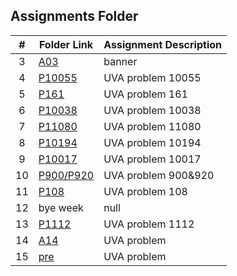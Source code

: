 ##  Assignments Folder

|   #   | Folder Link | Assignment Description |
| :---: | ----------- | ---------------------- | 
|   3   | [A03](https://github.com/yizhang0301/4883-Programming_Techniques/tree/main/Assignments/A03)    | banner            |
|   4   | [P10055](https://github.com/yizhang0301/4883-Programming_Techniques/tree/main/Assignments/A04) | UVA problem 10055 |
|   5   | [P161](https://github.com/yizhang0301/4883-Programming_Techniques/tree/main/Assignments/A05) | UVA problem 161 |
|   6   | [P10038](https://github.com/yizhang0301/4883-Programming_Techniques/tree/main/Assignments/A06) | UVA problem 10038 |
|   7   | [P11080](https://github.com/yizhang0301/4883-Programming_Techniques/tree/main/Assignments/A07) | UVA problem 11080 |
|   8   | [P10194](https://github.com/yizhang0301/4883-Programming_Techniques/tree/main/Assignments/A08) | UVA problem 10194 |
|   9   | [P10017](https://github.com/yizhang0301/4883-Programming_Techniques/tree/main/Assignments/A09) | UVA problem 10017 |
|   10   | [P900/P920](https://github.com/yizhang0301/4883-Programming_Techniques/tree/main/Assignments/A10) | UVA problem 900&920 |
|   11  | [P108](https://github.com/yizhang0301/4883-Programming_Techniques/tree/main/Assignments/A11) | UVA problem 108 |
|   12  | bye week                                                                                     |    null     |
|   13  | [P1112](https://github.com/yizhang0301/4883-Programming_Techniques/tree/main/Assignments/A13) | UVA problem 1112 |
|   14  | [A14](https://github.com/yizhang0301/4883-Programming_Techniques/tree/main/Assignments/A14) | UVA problem|
|   15  | [pre](https://github.com/yizhang0301/4883-Programming_Techniques/tree/main/Assignments/A14) | UVA problem|


